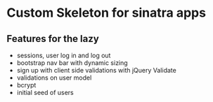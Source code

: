 # Custom Skeleton for sinatra apps

## Features for the lazy

* sessions, user log in and log out
* bootstrap nav bar with dynamic sizing
* sign up with client side validations with jQuery Validate
* validations on user model
* bcrypt
* initial seed of users

